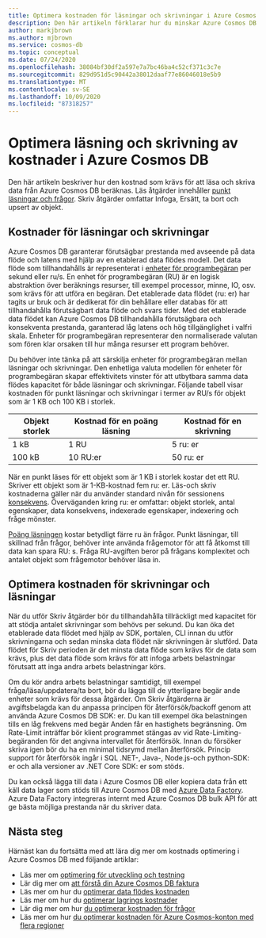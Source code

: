 ```yaml
---
title: Optimera kostnaden för läsningar och skrivningar i Azure Cosmos DB
description: Den här artikeln förklarar hur du minskar Azure Cosmos DB kostnader när du utför Läs-och skriv åtgärder för data.
author: markjbrown
ms.author: mjbrown
ms.service: cosmos-db
ms.topic: conceptual
ms.date: 07/24/2020
ms.openlocfilehash: 38084bf30df2a597e7a7bc46ba4c52cf371c3c7e
ms.sourcegitcommit: 829d951d5c90442a38012daaf77e86046018e5b9
ms.translationtype: MT
ms.contentlocale: sv-SE
ms.lasthandoff: 10/09/2020
ms.locfileid: "87318257"
---
```

# <a name="optimize-reads-and-writes-cost-in-azure-cosmos-db"></a>Optimera läsning och skrivning av kostnader i Azure Cosmos DB

Den här artikeln beskriver hur den kostnad som krävs för att läsa och skriva data från Azure Cosmos DB beräknas. Läs åtgärder innehåller [punkt läsningar och frågor](sql-query-getting-started.md). Skriv åtgärder omfattar Infoga, Ersätt, ta bort och upsert av objekt.  

## <a name="cost-of-reads-and-writes"></a>Kostnader för läsningar och skrivningar

Azure Cosmos DB garanterar förutsägbar prestanda med avseende på data flöde och latens med hjälp av en etablerad data flödes modell. Det data flöde som tillhandahålls är representerat i [enheter för programbegäran](request-units.md) per sekund eller ru/s. En enhet för programbegäran (RU) är en logisk abstraktion över beräknings resurser, till exempel processor, minne, IO, osv. som krävs för att utföra en begäran. Det etablerade data flödet (ru: er) har tagits ur bruk och är dedikerat för din behållare eller databas för att tillhandahålla förutsägbart data flöde och svars tider. Med det etablerade data flödet kan Azure Cosmos DB tillhandahålla förutsägbara och konsekventa prestanda, garanterad låg latens och hög tillgänglighet i valfri skala. Enheter för programbegäran representerar den normaliserade valutan som fören klar orsaken till hur många resurser ett program behöver.

Du behöver inte tänka på att särskilja enheter för programbegäran mellan läsningar och skrivningar. Den enhetliga valuta modellen för enheter för programbegäran skapar effektivitets vinster för att utbytbara samma data flödes kapacitet för både läsningar och skrivningar. Följande tabell visar kostnaden för punkt läsningar och skrivningar i termer av RU/s för objekt som är 1 KB och 100 KB i storlek.

|**Objekt storlek**  |**Kostnad för en poäng läsning** |**Kostnad för en skrivning**|
|---------|---------|---------|
|1 kB |1 RU |5 ru: er |
|100 kB |10 RU:er |50 ru: er |

När en punkt läses för ett objekt som är 1 KB i storlek kostar det ett RU. Skriver ett objekt som är 1-KB-kostnad fem ru: er. Läs-och skriv kostnaderna gäller när du använder standard nivån för sessionens [konsekvens](consistency-levels.md).  Överväganden kring ru: er omfattar: objekt storlek, antal egenskaper, data konsekvens, indexerade egenskaper, indexering och fråge mönster.

[Poäng läsningen](sql-query-getting-started.md) kostar betydligt färre ru än frågor. Punkt läsningar, till skillnad från frågor, behöver inte använda frågemotor för att få åtkomst till data kan spara RU: s. Fråga RU-avgiften beror på frågans komplexitet och antalet objekt som frågemotor behöver läsa in.

## <a name="optimize-the-cost-of-writes-and-reads"></a>Optimera kostnaden för skrivningar och läsningar

När du utför Skriv åtgärder bör du tillhandahålla tillräckligt med kapacitet för att stödja antalet skrivningar som behövs per sekund. Du kan öka det etablerade data flödet med hjälp av SDK, portalen, CLI innan du utför skrivningarna och sedan minska data flödet när skrivningen är slutförd. Data flödet för Skriv perioden är det minsta data flöde som krävs för de data som krävs, plus det data flöde som krävs för att infoga arbets belastningar förutsatt att inga andra arbets belastningar körs.

Om du kör andra arbets belastningar samtidigt, till exempel fråga/läsa/uppdatera/ta bort, bör du lägga till de ytterligare begär ande enheter som krävs för dessa åtgärder. Om Skriv åtgärderna är avgiftsbelagda kan du anpassa principen för återförsök/backoff genom att använda Azure Cosmos DB SDK: er. Du kan till exempel öka belastningen tills en låg frekvens med begär Anden får en hastighets begränsning. Om Rate-Limit inträffar bör klient programmet stängas av vid Rate-Limiting-begäranden för det angivna intervallet för återförsök. Innan du försöker skriva igen bör du ha en minimal tidsrymd mellan återförsök. Princip support för återförsök ingår i SQL .NET-, Java-, Node.js-och python-SDK: er och alla versioner av .NET Core SDK: er som stöds.

Du kan också lägga till data i Azure Cosmos DB eller kopiera data från ett käll data lager som stöds till Azure Cosmos DB med [Azure Data Factory](../data-factory/connector-azure-cosmos-db.md). Azure Data Factory integreras internt med Azure Cosmos DB bulk API för att ge bästa möjliga prestanda när du skriver data.

## <a name="next-steps"></a>Nästa steg

Härnäst kan du fortsätta med att lära dig mer om kostnads optimering i Azure Cosmos DB med följande artiklar:

* Läs mer om [optimering för utveckling och testning](optimize-dev-test.md)
* Lär dig mer om [att förstå din Azure Cosmos DB faktura](understand-your-bill.md)
* Läs mer om hur du [optimerar data flödes kostnaden](optimize-cost-throughput.md)
* Läs mer om hur du [optimerar lagrings kostnader](optimize-cost-storage.md)
* Lär dig mer om hur [du optimerar kostnaden för frågor](optimize-cost-queries.md)
* Läs mer om hur [du optimerar kostnaden för Azure Cosmos-konton med flera regioner](optimize-cost-regions.md)
